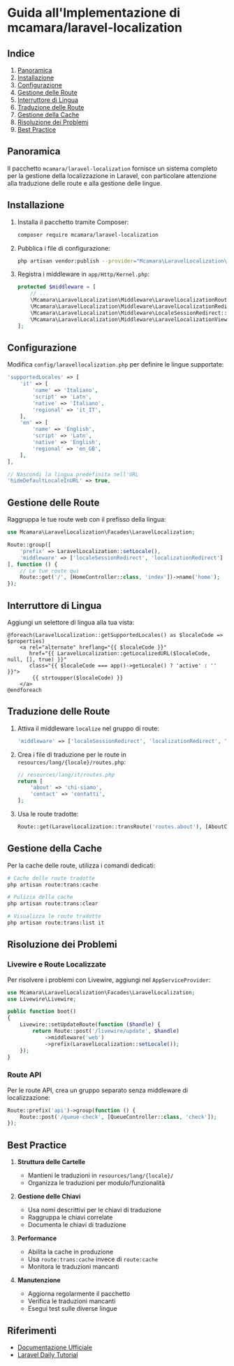 # Guida all'Implementazione di mcamara/laravel-localization

## Indice
1. [Panoramica](#panoramica)
2. [Installazione](#installazione)
3. [Configurazione](#configurazione)
4. [Gestione delle Route](#gestione-delle-route)
5. [Interruttore di Lingua](#interruttore-di-lingua)
6. [Traduzione delle Route](#traduzione-delle-route)
7. [Gestione della Cache](#gestione-della-cache)
8. [Risoluzione dei Problemi](#risoluzione-dei-problemi)
9. [Best Practice](#best-practice)

## Panoramica

Il pacchetto `mcamara/laravel-localization` fornisce un sistema completo per la gestione della localizzazione in Laravel, con particolare attenzione alla traduzione delle route e alla gestione delle lingue.

## Installazione

1. Installa il pacchetto tramite Composer:
   ```bash
   composer require mcamara/laravel-localization
   ```

2. Pubblica i file di configurazione:
   ```bash
   php artisan vendor:publish --provider="Mcamara\LaravelLocalization\LaravelLocalizationServiceProvider"
   ```

3. Registra i middleware in `app/Http/Kernel.php`:
   ```php
   protected $middleware = [
       // ...
       \Mcamara\LaravelLocalization\Middleware\LaravelLocalizationRoutes::class,
       \Mcamara\LaravelLocalization\Middleware\LaravelLocalizationRedirectFilter::class,
       \Mcamara\LaravelLocalization\Middleware\LocaleSessionRedirect::class,
       \Mcamara\LaravelLocalization\Middleware\LaravelLocalizationViewPath::class,
   ];
   ```

## Configurazione

Modifica `config/laravellocalization.php` per definire le lingue supportate:

```php
'supportedLocales' => [
    'it' => [
        'name' => 'Italiano',
        'script' => 'Latn',
        'native' => 'Italiano',
        'regional' => 'it_IT',
    ],
    'en' => [
        'name' => 'English',
        'script' => 'Latn',
        'native' => 'English',
        'regional' => 'en_GB',
    ],
],

// Nascondi la lingua predefinita nell'URL
'hideDefaultLocaleInURL' => true,
```

## Gestione delle Route

Raggruppa le tue route web con il prefisso della lingua:

```php
use Mcamara\LaravelLocalization\Facades\LaravelLocalization;

Route::group([
    'prefix' => LaravelLocalization::setLocale(),
    'middleware' => ['localeSessionRedirect', 'localizationRedirect']
], function () {
    // Le tue route qui
    Route::get('/', [HomeController::class, 'index'])->name('home');
});
```

## Interruttore di Lingua

Aggiungi un selettore di lingua alla tua vista:

```blade
@foreach(LaravelLocalization::getSupportedLocales() as $localeCode => $properties)
    <a rel="alternate" hreflang="{{ $localeCode }}" 
       href="{{ LaravelLocalization::getLocalizedURL($localeCode, null, [], true) }}"
       class="{{ $localeCode === app()->getLocale() ? 'active' : '' }}">
        {{ strtoupper($localeCode) }}
    </a>
@endforeach
```

## Traduzione delle Route

1. Attiva il middleware `localize` nel gruppo di route:
   ```php
   'middleware' => ['localeSessionRedirect', 'localizationRedirect', 'localize']
   ```

2. Crea i file di traduzione per le route in `resources/lang/{locale}/routes.php`:
   ```php
   // resources/lang/it/routes.php
   return [
       'about' => 'chi-siamo',
       'contact' => 'contatti',
   ];
   ```

3. Usa le route tradotte:
   ```php
   Route::get(LaravelLocalization::transRoute('routes.about'), [AboutController::class, 'index']);
   ```

## Gestione della Cache

Per la cache delle route, utilizza i comandi dedicati:

```bash
# Cache delle route tradotte
php artisan route:trans:cache

# Pulizia della cache
php artisan route:trans:clear

# Visualizza le route tradotte
php artisan route:trans:list it
```

## Risoluzione dei Problemi

### Livewire e Route Localizzate

Per risolvere i problemi con Livewire, aggiungi nel `AppServiceProvider`:

```php
use Mcamara\LaravelLocalization\Facades\LaravelLocalization;
use Livewire\Livewire;

public function boot()
{
    Livewire::setUpdateRoute(function ($handle) {
        return Route::post('/livewire/update', $handle)
            ->middleware('web')
            ->prefix(LaravelLocalization::setLocale());
    });
}
```

### Route API

Per le route API, crea un gruppo separato senza middleware di localizzazione:

```php
Route::prefix('api')->group(function () {
    Route::post('/queue-check', [QueueController::class, 'check']);
});
```

## Best Practice

1. **Struttura delle Cartelle**
   - Mantieni le traduzioni in `resources/lang/{locale}/`
   - Organizza le traduzioni per modulo/funzionalità

2. **Gestione delle Chiavi**
   - Usa nomi descrittivi per le chiavi di traduzione
   - Raggruppa le chiavi correlate
   - Documenta le chiavi di traduzione

3. **Performance**
   - Abilita la cache in produzione
   - Usa `route:trans:cache` invece di `route:cache`
   - Monitora le traduzioni mancanti

4. **Manutenzione**
   - Aggiorna regolarmente il pacchetto
   - Verifica le traduzioni mancanti
   - Esegui test sulle diverse lingue

## Riferimenti

- [Documentazione Ufficiale](https://github.com/mcamara/laravel-localization)
- [Laravel Daily Tutorial](https://laraveldaily.com/lesson/multi-language-laravel/mcamara-laravel-localization)
